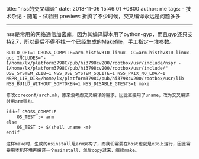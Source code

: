 title: "nss的交叉编译"
date: 2018-11-06 15:46:01 +0800
author: me
tags:
    - 技术杂记
    - 随笔
    - 试验田
preview: 折腾了不少时候，交叉编译永远是问题多多

---

​	nss是常用的网络通信加密库，因为其编译脚本用了python-gyp，而且gyp还只支持2.7，所以最后不得不找一个已经生成的Makefile，手工指定一堆参数。
```
BUILD_OPT=1 CROSS_COMPILE=arm-histbv310-linux- CC=arm-histbv310-linux-gcc INCLUDES="-I/home/lx/platform3798C/pub/hi3798cv200/rootbox/usr/include/nspr -I/home/lx/platform3798C/pub/hi3798cv200/rootbox/usr/include/" USE_SYSTEM_ZLIB=1 NSS_USE_SYSTEM_SQLITE=1 NSS_PKIX_NO_LDAP=1 NSPR_LIB_DIR=/home/lx/platform3798C/pub/hi3798cv200/rootbox/usr/lib NSS_BUILD_WITHOUT_SOFTOKEN=1 NSS_DISABLE_GTESTS=1 make
```
    修改coreconf/arch.mk，原来没考虑交叉编译的需求，因此直接用了uname，改为交叉编译时用arm架构。
```
ifdef CROSS_COMPILE
    OS_TEST := arm
else
    OS_TEST := $(shell uname -m)
endif
```
    这样make时，生成的nsinstall是arm架构了，而我们需要在host也就是x86上运行，因此需要用本机环境再编译一个nsinstall，然后copy过来，继续make。


